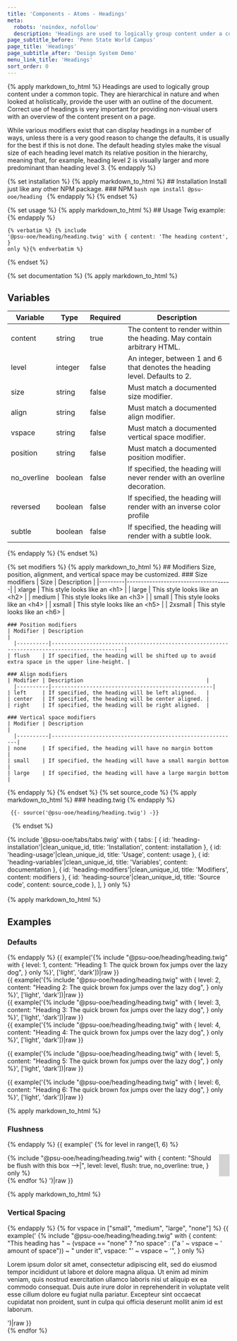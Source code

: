 ```yaml
---
title: 'Components - Atoms - Headings'
meta:
  robots: 'noindex, nofollow'
  description: 'Headings are used to logically group content under a common topic.'
page_subtitle_before: 'Penn State World Campus'
page_title: 'Headings'
page_subtitle_after: 'Design System Demo'
menu_link_title: 'Headings'
sort_order: 0
---
```

{% apply markdown_to_html %}
  Headings are used to logically group content under a common topic. They are
  hierarchical in nature and when looked at holistically, provide the user with
  an outline of the document. Correct use of headings is very important for
  providing non-visual users with an overview of the content present on a page.

  While various modifiers exist that can display headings in a number of ways,
  unless there is a very good reason to change the defaults, it is usually for
  the best if this is not done. The default heading styles make the visual size
  of each heading level match its relative position in the hierarchy, meaning
  that, for example, heading level 2 is visually larger and more predominant 
  than heading level 3.
{% endapply %}

{% set installation %}
  {% apply markdown_to_html %}
    ## Installation
    Install just like any other NPM package.
    ### NPM
    ```bash
    npm install @psu-ooe/heading
    ```
  {% endapply %}
{% endset %}

{% set usage %}
  {% apply markdown_to_html %}
    ## Usage
    Twig example:
  {% endapply %}
  <code><pre class="ds-example">{% verbatim %}
{% include '@psu-ooe/heading/heading.twig' with {
  content: 'The heading content',
} only %}{% endverbatim %}</pre></code>
{% endset %}

{% set documentation %}
  {% apply markdown_to_html %}
  ## Variables
  | Variable    | Type    | Required | Description                                                                 |
  |-------------|---------|----------|-----------------------------------------------------------------------------|
  | content     | string  | true     | The content to render within the heading. May contain arbitrary HTML.       |
  | level       | integer | false    | An integer, between 1 and 6 that denotes the heading level.  Defaults to 2. |
  | size        | string  | false    | Must match a documented size modifier.                                      |
  | align       | string  | false    | Must match a documented align modifier.                                     |
  | vspace      | string  | false    | Must match a documented vertical space modifier.                            |
  | position    | string  | false    | Must match a documented position modifier.                                  |
  | no_overline | boolean | false    | If specified, the heading will never render with an overline decoration.    |
  | reversed    | boolean | false    | If specified, the heading will render with an inverse color profile         |
  | subtle      | boolean | false    | If specified, the heading will render with a subtle look.                   |  
  {% endapply %}
{% endset %}

{% set modifiers %}
  {% apply markdown_to_html %}
    ## Modifiers
    Size, position, alignment, and vertical space may be customized.
    ### Size modifiers
    | Size    | Description                         |
      |---------|-------------------------------------|
    | xlarge  | This style looks like an &lt;h1&gt; |
    | large   | This style looks like an &lt;h2&gt; |
    | medium  | This style looks like an &lt;h3&gt; |
    | small   | This style looks like an &lt;h4&gt; |
    | xsmall  | This style looks like an &lt;h5&gt; |
    | 2xsmall | This style looks like an &lt;h6&gt; |
    
    ### Position modifiers
    | Modifier | Description                                                                                 |
      |----------|---------------------------------------------------------------------------------------------|
    | flush    | If specified, the heading will be shifted up to avoid extra space in the upper line-height. |
    
    ### Align modifiers
    | Modifier | Description                                       |
      |----------|---------------------------------------------------|
    | left     | If specified, the heading will be left aligned.   |
    | center   | If specified, the heading will be center aligned. |
    | right    | If specified, the heading will be right aligned.  |
    
    ### Vertical space modifiers
    | Modifier | Description                                               |
      |----------|-----------------------------------------------------------|
    | none     | If specified, the heading will have no margin bottom      |
    | small    | If specified, the heading will have a small margin bottom |
    | large    | If specified, the heading will have a large margin bottom |
  {% endapply %}
{% endset %}
{% set source_code %}
  {% apply markdown_to_html %}
    ### heading.twig
  {% endapply %}
  <code>
    <pre class="ds-example">
      {{- source('@psu-ooe/heading/heading.twig') -}}
    </pre>
  </code>
{% endset %}

{% include '@psu-ooe/tabs/tabs.twig' with {
  tabs: [
    { id: 'heading-installation'|clean_unique_id, title: 'Installation', content: installation },
    { id: 'heading-usage'|clean_unique_id, title: 'Usage', content: usage },
    { id: 'heading-variables'|clean_unique_id, title: 'Variables', content: documentation },
    { id: 'heading-modifiers'|clean_unique_id, title: 'Modifiers', content: modifiers },
    { id: 'heading-source'|clean_unique_id, title: 'Source code', content: source_code },
  ],
} only %}
<br>
<br>
{% apply markdown_to_html %}
  ## Examples
  ### Defaults
{% endapply %}
{{ example('{% include "@psu-ooe/heading/heading.twig" with {
  level: 1,
  content: "Heading 1: The quick brown fox jumps over the lazy dog",
} only %}', ['light', 'dark'])|raw }}
<br>
{{ example('{% include "@psu-ooe/heading/heading.twig" with {
  level: 2,
  content: "Heading 2: The quick brown fox jumps over the lazy dog",
} only %}', ['light', 'dark'])|raw }}
<br>
{{ example('{% include "@psu-ooe/heading/heading.twig" with {
  level: 3,
  content: "Heading 3: The quick brown fox jumps over the lazy dog",
} only %}', ['light', 'dark'])|raw }}
<br>
{{ example('{% include "@psu-ooe/heading/heading.twig" with {
  level: 4,
  content: "Heading 4: The quick brown fox jumps over the lazy dog",
} only %}', ['light', 'dark'])|raw }}
<br>

{{ example('{% include "@psu-ooe/heading/heading.twig" with {
  level: 5,
  content: "Heading 5: The quick brown fox jumps over the lazy dog",
} only %}', ['light', 'dark'])|raw }}
<br>

{{ example('{% include "@psu-ooe/heading/heading.twig" with {
  level: 6,
  content: "Heading 6: The quick brown fox jumps over the lazy dog",
} only %}', ['light', 'dark'])|raw }}
<br>

{% apply markdown_to_html %}
  ### Flushness
{% endapply %}
{{ example('
{% for level in range(1, 6) %}
  <div style="display: flex; flex-flow: row nowrap; gap: var(--text-element-vertical-space--default); margin-bottom: var(--text-element-vertical-space--default);">
    {% include "@psu-ooe/heading/heading.twig" with {
      content: "Should be flush with this box -->|",
      level: level,
      flush: true,
      no_overline: true,
    } only %}
    <div style="background: lightgrey;width:50px;height:50px;"></div>
  </div>
{% endfor %}
')|raw }}

{% apply markdown_to_html %}
### Vertical Spacing
{% endapply %}
{% for vspace in ["small", "medium", "large", "none"] %}
  {{ example('
    {% include "@psu-ooe/heading/heading.twig" with {
      content: "This heading has " ~ (vspace == "none" ? "no space" : ("a ' ~ vspace ~ ' amount of space")) ~ " under it",
      vspace: "' ~ vspace ~ '",
    } only %}
    <p>Lorem ipsum dolor sit amet, consectetur adipiscing elit, sed do eiusmod tempor incididunt ut labore et dolore magna aliqua. Ut enim ad minim veniam, quis nostrud exercitation ullamco laboris nisi ut aliquip ex ea commodo consequat. Duis aute irure dolor in reprehenderit in voluptate velit esse cillum dolore eu fugiat nulla pariatur. Excepteur sint occaecat cupidatat non proident, sunt in culpa qui officia deserunt mollit anim id est laborum.</p>
')|raw }}
<br>
{% endfor %}